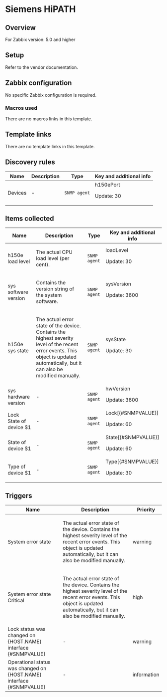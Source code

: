 # Siemens HiPATH

## Overview

For Zabbix version: 5.0 and higher

## Setup

Refer to the vendor documentation.

## Zabbix configuration

No specific Zabbix configuration is required.

### Macros used

There are no macros links in this template.

## Template links

There are no template links in this template.

## Discovery rules

|Name|Description|Type|Key and additional info|
|----|-----------|----|----|
|Devices|<p>-</p>|`SNMP agent`|h150ePort<p>Update: 30</p>|
## Items collected

|Name|Description|Type|Key and additional info|
|----|-----------|----|----|
|h150e load level|<p>The actual CPU load level (per cent).</p>|`SNMP agent`|loadLevel<p>Update: 30</p>|
|sys software version|<p>Contains the version string of the system software.</p>|`SNMP agent`|sysVersion<p>Update: 3600</p>|
|h150e sys state|<p>The actual error state of the device. Contains the highest severity level of the recent error events. This object is updated automatically, but it can also be modified manually.</p>|`SNMP agent`|sysState<p>Update: 30</p>|
|sys hardware version|<p>-</p>|`SNMP agent`|hwVersion<p>Update: 3600</p>|
|Lock State of device $1|<p>-</p>|`SNMP agent`|Lock[{#SNMPVALUE}]<p>Update: 60</p>|
|State of device $1|<p>-</p>|`SNMP agent`|State[{#SNMPVALUE}]<p>Update: 60</p>|
|Type of device $1|<p>-</p>|`SNMP agent`|Type[{#SNMPVALUE}]<p>Update: 30</p>|
## Triggers

|Name|Description|Priority|
|----|-----------|----|
|System error state|<p>The actual error state of the device. Contains the highest severity level of the recent error events. This object is updated automatically, but it can also be modified manually.</p>|warning|
|System error state Critical|<p>The actual error state of the device. Contains the highest severity level of the recent error events. This object is updated automatically, but it can also be modified manually.</p>|high|
|Lock status was changed on {HOST.NAME} interface {#SNMPVALUE}|<p>-</p>|warning|
|Operational status was changed on {HOST.NAME} interface {#SNMPVALUE}|<p>-</p>|information|
